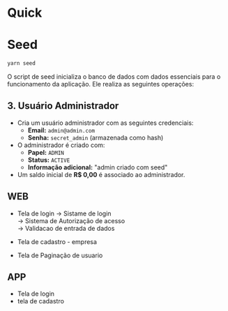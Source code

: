 # Quick

# Seed

```bash
yarn seed
```

O script de seed inicializa o banco de dados com dados essenciais para o funcionamento da aplicação. Ele realiza as seguintes operações:

## 3. Usuário Administrador

- Cria um usuário administrador com as seguintes credenciais:
  - **Email:** `admin@admin.com`
  - **Senha:** `secret_admin` (armazenada como hash)
- O administrador é criado com:
  - **Papel:** `ADMIN`
  - **Status:** `ACTIVE`
  - **Informação adicional:** "admin criado com seed"
- Um saldo inicial de **R$ 0,00** é associado ao administrador.

## WEB

- Tela de login
  -> Sistame de login <br>
  -> Sistema de Autorização de acesso<br>
  -> Validacao de entrada de dados<br>

- Tela de cadastro - empresa
- Tela de Paginação de usuario

## APP

- Tela de login
- tela de cadastro
